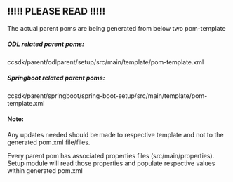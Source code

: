 ## !!!!! PLEASE READ !!!!!

The actual parent poms are being generated from below two pom-template

##### ODL related parent poms:
ccsdk/parent/odlparent/setup/src/main/template/pom-template.xml

##### Springboot related parent poms:
ccsdk/parent/springboot/spring-boot-setup/src/main/template/pom-template.xml
        
#### Note:
Any updates needed should be made to respective template and not to the generated pom.xml file/files.

Every parent pom has associated properties files (src/main/properties).<br>
Setup module will read those properties and populate respective values within generated pom.xml
